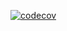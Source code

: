 [![codecov](https://codecov.io/gh/Dokanin-ssha/Kohanenko_Dokanin-2022/branch/lab1/graph/badge.svg)](https://codecov.io/gh/Dokanin-ssha/Kohanenko_Dokanin-2022)
